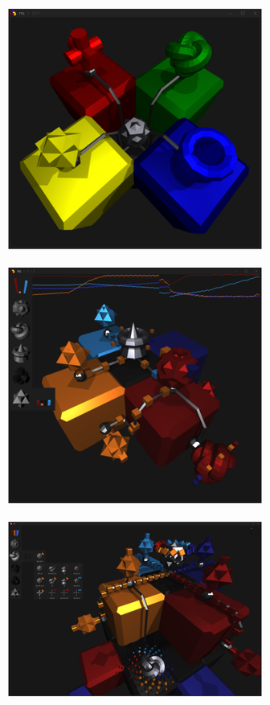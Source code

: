 
![screenshot](img/screenshot.png)
<br><br><br>
![screenshot2](img/screenshot2.png)
<br><br><br>
![screenshot3](img/screenshot3.png)